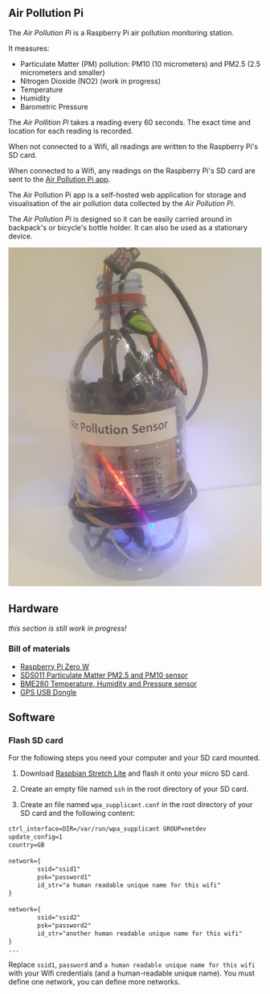 Air Pollution Pi
----------------

The _Air Pollution Pi_ is a Raspberry Pi air pollution monitoring station. 

It measures:

* Particulate Matter (PM) pollution: PM10 (10 micrometers) and PM2.5 (2.5 micrometers and smaller)
* Nitrogen Dioxide (NO2) (work in progress)
* Temperature
* Humidity
* Barometric Pressure

The _Air Pollition Pi_ takes a reading every 60 seconds. The exact time and location for each reading is recorded.

When  not connected to a Wifi, all readings are written to the Raspberry Pi's SD card.

When connected to a Wifi, any readings on the Raspberry Pi's SD card are sent to the [Air Pollution Pi app](https://github.com/bstiel/airpollutionpi-app).

The Air Pollution Pi app is a self-hosted web application for storage and visualisation of the air pollution data collected by the _Air Pollution Pi_.

The _Air Pollution Pi_ is designed so it can be easily carried around in backpack's or bicycle's bottle holder. It can also be used as a stationary device.


![Air Pollution Pi in a bottle](https://github.com/bstiel/airpollutionpi/raw/master/image01.jpg "Air Pollution Pi in a bottle")


Hardware
------

*this section is still work in progress!*

### Bill of materials


* [Raspberry Pi Zero W](https://shop.pimoroni.com/products/raspberry-pi-zero-w)
* [SDS011 Particulate Matter PM2.5 and PM10 sensor](https://www.ebay.co.uk/itm/292796389252)
* [BME280 Temperature, Humidity and Pressure sensor](https://shop.pimoroni.com/products/adafruit-bme280-i2c-or-spi-temperature-humidity-pressure-sensor)
* [GPS USB Dongle](https://www.ebay.co.uk/itm/GPS-USB-Dongle-Receiver-Windows-10-8-7-Vista-XP-CE-Linux-Google-Earth-Sat-Nav/113247927027)



Software
------

### Flash SD card

For the following steps you need your computer and your SD card mounted.

1. Download [Raspbian Stretch Lite](https://www.raspberrypi.org/downloads/raspbian/) and flash it onto your micro SD card.

2. Create an empty file named `ssh` in the root directory of your SD card.

3. Create an file named `wpa_supplicant.conf` in the root directory of your SD card and the following content:

```
ctrl_interface=DIR=/var/run/wpa_supplicant GROUP=netdev
update_config=1
country=GB

network={
        ssid="ssid1"
        psk="password1"
        id_str="a human readable unique name for this wifi"
}

network={
        ssid="ssid2"
        psk="password2"
        id_str="another human readable unique name for this wifi"
}
...
```

Replace `ssid1`, `password` and `a human readable unique name for this wifi` with your Wifi credentials (and a human-readable unique name). You must define one network, you can define more networks.